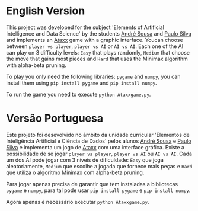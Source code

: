 # English Version

This project was developed for the subject 'Elements of Artificial Intelligence and Data Science' by the students [André Sousa](https://github.com/anfisou) and [Paulo Silva](https://github.com/WrekingPanda) and implements an [Ataxx](https://en.wikipedia.org/wiki/Ataxx) game with a graphic interface. Youcan choose between
```player vs player```, ```player vs AI``` or ```AI vs AI```. Each one of the AI can play on 3 difficulty levels: ```Easy``` that plays randomly, ```Medium``` that choose the move that gains most pieces and ```Hard``` that uses the Minimax algorithm with alpha-beta pruning.

To play you only need the following libraries:  ```pygame``` and ```numpy```, you can install them using ```pip install pygame``` and ```pip install numpy```.

To run the game you need to execute ```python Ataxxgame.py```.

# Versão Portuguesa

Este projeto foi desevolvido no âmbito da unidade curricular 'Elementos de Inteligência Artificial e Ciência de Dados' pelos alunos [André Sousa](https://github.com/anfisou) e [Paulo Silva](https://github.com/Panda-Hacks) e implementa um jogo de [Ataxx](https://en.wikipedia.org/wiki/Ataxx) com uma interface gráfica. Existe a possibilidade de se jogar
```player vs player```, ```player vs AI``` ou ```AI vs AI```. Cada um dos AI pode jogar com 3 níveis de dificuldade: ```Easy``` que joga aleatoriamente, ```Medium``` que escolhe a jogada que fornece mais peças e ```Hard``` que utiliza o algoritmo Minimax com alpha-beta pruning.

Para jogar apenas precisa de garantir que tem instaladas a bibliotecas ```pygame``` e ```numpy```, para tal pode usar ```pip install pygame``` e ```pip install numpy```.

Agora apenas é necessário executar ```python Ataxxgame.py```.
